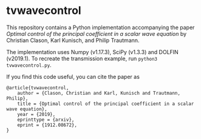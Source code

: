 # tvwavecontrol

This repository contains a Python implementation accompanying the paper 
*Optimal control of the principal coefficient in a scalar wave equation*
by Christian Clason, Karl Kunisch, and Philip Trautmann.

The implementation uses Numpy (v1.17.3), SciPy (v1.3.3) and DOLFIN (v2019.1). To recreate the transmission example, run `python3 tvwavecontrol.py`.

If you find this code useful, you can cite the paper as

    @article{tvwavecontrol,
        author = {Clason, Christian and Karl, Kunisch and Trautmann, Philip},
        title = {Optimal control of the principal coefficient in a scalar wave equation},
        year = {2019},
        eprinttype = {arxiv},
        eprint = {1912.08672},
    }

